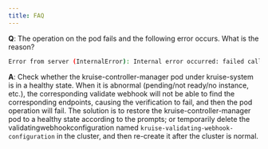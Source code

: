 ```yaml
---
title: FAQ
---
```


**Q**: The operation on the pod fails and the following error occurs. What is the reason?
```bash
Error from server (InternalError): Internal error occurred: failed calling webhook "vpod.kb.io": failed to call webhook: Post "https://kruise-webhook-service.kruise-system.svc:443/validate-pod?timeout=10s": no endpoints available for service "kruise-webhook-service"
```

**A**: Check whether the kruise-controller-manager pod under kruise-system is in a healthy state. When it is abnormal (pending/not ready/no instance, etc.), the corresponding validate webhook will not be able to find the corresponding endpoints, causing the verification to fail, and then the pod operation will fail.
The solution is to restore the kruise-controller-manager pod to a healthy state according to the prompts; or temporarily delete the validatingwebhookconfiguration named `kruise-validating-webhook-configuration` in the cluster, and then re-create it after the cluster is normal.
